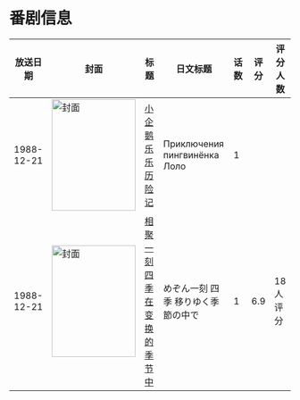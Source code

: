 # 番剧信息

|放送日期|封面|标题|日文标题|话数|评分|评分人数|
|---|---|---|---|---|---|---|
|1988-12-21|<img src="//lain.bgm.tv/pic/cover/c/7c/7f/112513_iIL9v.jpg" alt="封面" style="width:150px;height:200px;object-fit:cover;">|[小企鹅乐乐历险记](https://bangumi.tv/subject/112513)|Приключения пингвинёнка Лоло|1|||
|1988-12-21|<img src="//lain.bgm.tv/pic/cover/c/21/a0/345926_rScRv.jpg" alt="封面" style="width:150px;height:200px;object-fit:cover;">|[相聚一刻 四季 在变换的季节中](https://bangumi.tv/subject/345926)|めぞん一刻 四季 移りゆく季節の中で|1|6.9|18人评分|
